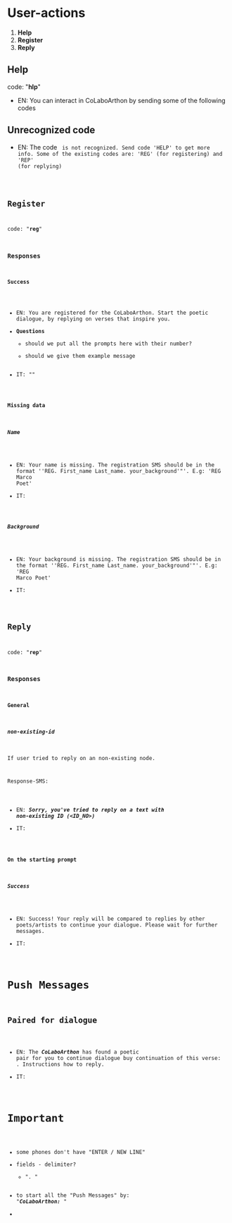 # User-actions

1. **Help**
2. **Register**
3. **Reply**

## Help

code: "**hlp**"

+ EN: You can interact in CoLaboArthon by sending some of the following codes

## Unrecognized code

+ EN: The code <CODE> is not recognized. Send code 'HELP' to get more info. Some of the existing codes are: 'REG' (for registering) and 'REP' (for replying)

## Register

code: "**reg**"

### Responses

#### Success

+ EN: You are registered for the CoLaboArthon. Start the poetic dialogue, by replying on verses that inspire you.
+ **Questions**
  + should we put all the prompts here with their number?
  + should we give them example message
+ IT: ""

#### Missing data

##### Name

+ EN: Your name is missing. The registration SMS should be in the format ''REG. First_name Last_name. your_background'"'. E.g: 'REG Marco Poet'
+ IT: 

##### Background

- EN: Your background is missing. The registration SMS should be in the format ''REG. First_name Last_name. your_background'"'. E.g: 'REG Marco Poet'
- IT: 

## Reply

code: "**rep**"

### Responses

#### General

##### non-existing-id

If user tried to reply on an non-existing node.

Response-SMS:

- EN: ***Sorry, you've tried to reply on a text with non-existing ID (<ID_NO>)***
- IT: 

#### On the starting prompt

##### Success

+ EN: Success! Your reply will be compared to replies by other poets/artists to continue your dialogue. Please wait for further messages.
+ IT: 

# Push Messages

## Paired for dialogue

+ EN: The ***CoLaboArthon*** has found a poetic pair for you to continue dialogue buy continuation of this verse:
  <VERSE>. 
  Instructions how to reply.
+ IT: 

# Important

+ some phones don't have "ENTER / NEW LINE"
+ fields - delimiter?
  + ". "
+ to start all the "Push Messages" by: "***CoLaboArthon:*** "
+ 

